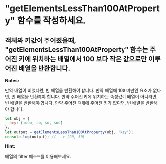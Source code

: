 # "getElementsLessThan100AtProperty" 함수를 작성하세요.

## 객체와 키값이 주어졌을때, "getElementsLessThan100AtProperty" 함수는 주어진 키에 위치하는 배열에서 100 보다 작은 값으로만 이루어진 배열을 반환합니다.

**Notes:**

만약 배열이 비었다면, 빈 배열을 반환해야 합니다.
만약 배열에 100 미만인 요소가 없다면, 빈 배열을 반환해야 합니다.
만약 주어진 키에 위치하는 속성값이 배열이 아니라면, 빈 배열을 반환해야 합니다.
만약 주어진 객체에 주어진 키가 없다면, 빈 배열을 반환해야 합니다.

```js
let obj = {
  key: [1000, 20, 50, 500]
};
let output = getElementsLessThan100AtProperty(obj, 'key');
console.log(output); // --> [20, 50]
```

**Hint:**

배열의 filter 메소드를 이용해보세요.
